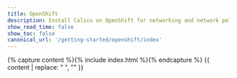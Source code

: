 ```yaml
---
title: OpenShift
description: Install Calico on OpenShift for networking and network policy.
show_read_time: false
show_toc: false
canonical_url: '/getting-started/openshift/index'
---
```


{% capture content %}{% include index.html %}{% endcapture %}
{{ content | replace: "    ", "" }}
